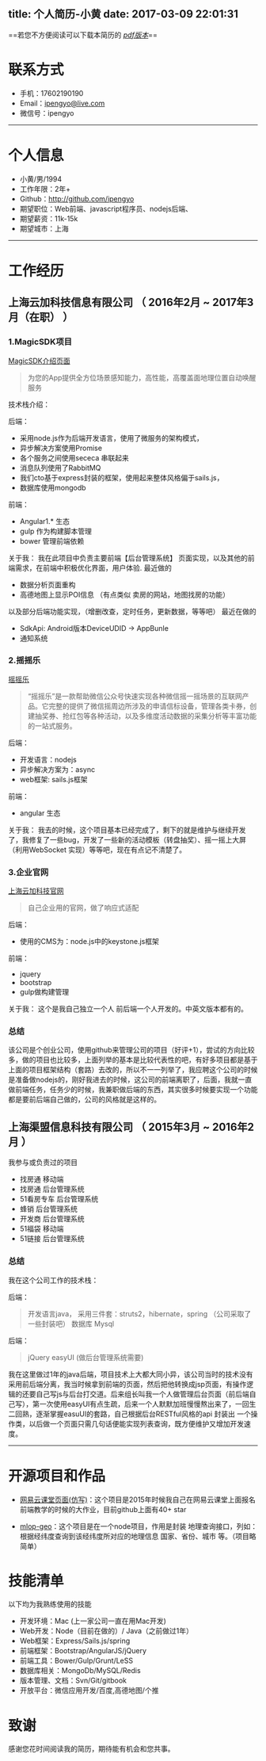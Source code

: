 title: 个人简历-小黄
date: 2017-03-09 22:01:31
---

==若您不方便阅读可以下载本简历的  *[pdf版本](/resume.pdf)*==

# 联系方式

* 手机：17602190190
* Email：ipengyo@live.com
* 微信号：ipengyo

---

# 个人信息

 * 小黄/男/1994
 * 工作年限：2年+
 * Github：http://github.com/ipengyo
 * 期望职位：Web前端、javascript程序员、nodejs后端、
 * 期望薪资：11k-15k
 * 期望城市：上海

---

# 工作经历

## 上海云加科技信息有限公司 （ 2016年2月 ~ 2017年3月（在职） ）

### 1.MagicSDK项目

[MagicSDK介绍页面](http://www.magicsdk.cn/)
> 为您的App提供全方位场景感知能力，高性能，高覆盖面地理位置自动唤醒服务

技术栈介绍：

后端：

* 采用node.js作为后端开发语言，使用了微服务的架构模式，
* 异步解决方案使用Promise
* 各个服务之间使用sececa 串联起来
* 消息队列使用了RabbitMQ
* 我们cto基于express封装的框架，使用起来整体风格偏于sails.js，
* 数据库使用mongodb

前端：

* Angular1.* 生态
* gulp 作为构建脚本管理
* bower 管理前端依赖

关于我： 我在此项目中负责主要前端【后台管理系统】 页面实现，以及其他的前端需求，在前端中积极优化界面，用户体验.
最近做的

* 数据分析页面重构
* 高德地图上显示POI信息 （有点类似 卖房的网站，地图找房的功能）

以及部分后端功能实现，（增删改查，定时任务，更新数据，等等吧）
最近在做的
* SdkApi: Android版本DeviceUDID -> AppBunle
* 通知系统

### 2.摇摇乐

[摇摇乐](http://www.cloudnapps.com/weixin)

> “摇摇乐”是一款帮助微信公众号快速实现各种微信摇一摇场景的互联网产品。它完整的提供了微信摇周边所涉及的申请信标设备，管理各类卡券，创建抽奖券、抢红包等各种活动，以及多维度活动数据的采集分析等丰富功能的一站式服务。


后端：
* 开发语言：nodejs
* 异步解决方案为：async
* web框架: sails.js框架

前端：
* angular 生态

关于我： 我去的时候，这个项目基本已经完成了，剩下的就是维护与继续开发了，我修复了一些bug，开发了一些新的活动模板（转盘抽奖）、摇一摇上大屏（利用WebSocket 实现）等等吧，现在有点记不清楚了。

### 3.企业官网

[上海云加科技官网](http://cloudnapps.com)

> 自己企业用的官网，做了响应式适配

后端：
* 使用的CMS为：node.js中的keystone.js框架

前端：
* jquery
* bootstrap
* gulp做构建管理

关于我： 这个是我自己独立一个人 前后端一个人开发的。中英文版本都有的。

### 总结

该公司是个创业公司，使用github来管理公司的项目（好评+1），尝试的方向比较多，做的项目也比较多，上面列举的基本是比较代表性的吧，有好多项目都是基于上面的项目框架结构（套路）去改的，所以不一一列举了，我应聘这个公司的时候是准备做nodejs的，刚好我进去的时候，这公司的前端离职了，后面，我就一直做前端任务，任务少的时候，我兼职做后端的东西，其实很多时候要实现一个功能都是要前后端自己做的，公司的风格就是这样的。

## 上海渠盟信息科技有限公司 （ 2015年3月 ~ 2016年2月 ）

我参与或负责过的项目

* 找房通 移动端
* 找房通 后台管理系统
* 51看房专车 后台管理系统
* 蜂销 后台管理系统
* 开发商 后台管理系统
* 51福袋 移动端
* 51链接 后台管理系统


### 总结

我在这个公司工作的技术栈：

后端：
> 开发语言java，
> 采用三件套：struts2，hibernate，spring （公司采取了一些封装吧）
> 数据库 Mysql

后端：
> jQuery
> easyUI (做后台管理系统需要)

我在这里做过1年的java后端，项目技术上大都大同小异，该公司当时的技术没有采用前后端分离，我当时候拿到前端的页面，然后把他转换成jsp页面，有操作逻辑的还要自己写js与后台打交道。后来组长叫我一个人做管理后台页面（前后端自己写），第一次使用easyUI有点生疏，后来一个人默默加班慢慢熬出来了，一回生二回熟，逐渐掌握easuUI的套路，自己根据后台RESTful风格的api  封装出 一个操作类，以后做一个页面只需几句话便能实现列表查询，既方便维护又增加开发速度。

---

# 开源项目和作品

* [网易云课堂页面(仿写)](https://github.com/ipengyo/neteaseCloudClassroom)：这个项目是2015年时候我自己在网易云课堂上面报名前端教学的时候的大作业，目前github上面有40+ star

* [mlop-geo](https://github.com/ipengyo/mlop-geo)：这个项目是在一个node项目，作用是封装 地理查询接口，列如：根据经纬度查询到该经纬度所对应的地理信息 国家、省份、城市 等。（项目略简单）

# 技能清单

以下均为我熟练使用的技能

* 开发环境：Mac (上一家公司一直在用Mac开发)
* Web开发：Node（目前在做的）/ Java（之前做过1年）
* Web框架：Express/Sails.js/spring
* 前端框架：Bootstrap/AngularJS/jQuery
* 前端工具：Bower/Gulp/Grunt/LeSS
* 数据库相关：MongoDb/MySQL/Redis
* 版本管理、文档：Svn/Git/gitbook
* 开放平台：微信应用开发/百度,高德地图/个推

# 致谢
感谢您花时间阅读我的简历，期待能有机会和您共事。
